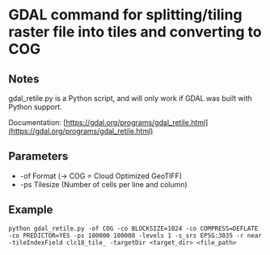 # GDAL command for splitting/tiling raster file into tiles and converting to COG

## Notes

gdal_retile.py is a Python script, and will only work if GDAL was built with Python support.

Documentation: [https://gdal.org/programs/gdal_retile.html](https://gdal.org/programs/gdal_retile.html)

## Parameters

- -of Format (→ COG = Cloud Optimized GeoTIFF)
- -ps Tilesize (Number of cells per line and column)

## Example

```{bash}
python gdal_retile.py -of COG -co BLOCKSIZE=1024 -co COMPRESS=DEFLATE -co PREDICTOR=YES -ps 100000 100000 -levels 1 -s_srs EPSG:3035 -r near -tileIndexField clc18_tile_ -targetDir <target_dir> <file_path>
```
